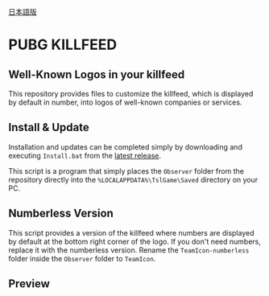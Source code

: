 [日本語版](./README-ja.md)
# PUBG KILLFEED
## Well-Known Logos in your killfeed
This repository provides files to customize the killfeed, which is displayed by default in number, into logos of well-known companies or services.
## Install & Update
Installation and updates can be completed simply by downloading and executing `Install.bat` from the [latest release](https://github.com/JNDWI/pubg-killfeed/releases).

This script is a program that simply places the `Observer` folder from the repository directly into the `%LOCALAPPDATA%\TslGame\Saved` directory on your PC.


## Numberless Version
This script provides a version of the killfeed where numbers are displayed by default at the bottom right corner of the logo. If you don't need numbers, replace it with the numberless version. Rename the `TeamIcon-numberless` folder inside the `Observer` folder to `TeamIcon`.


## Preview

